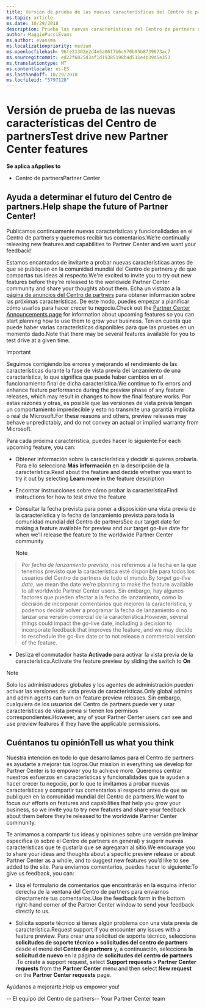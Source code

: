 ```yaml
---
title: Versión de prueba de las nuevas características del Centro de partners
ms.topic: article
ms.date: 10/29/2018
description: Prueba las nuevas características del Centro de partners antes de su lanzamiento y cuéntanos tu opinión. Ayuda a determinar el futuro del Centro de partners.
author: MaggiePucciEvans
ms.author: evansma
ms.localizationpriority: medium
ms.openlocfilehash: 96fe21302e2d4e5a06f7b6c970b95b8739673ac7
ms.sourcegitcommit: ed22f6825d3af1d19385198b4d511e4b39d5e353
ms.translationtype: MT
ms.contentlocale: es-ES
ms.lasthandoff: 10/29/2018
ms.locfileid: "5797128"
---
```

# <a name="test-drive-new-partner-center-features"></a><span data-ttu-id="7b6a6-104">Versión de prueba de las nuevas características del Centro de partners</span><span class="sxs-lookup"><span data-stu-id="7b6a6-104">Test drive new Partner Center features</span></span>

**<span data-ttu-id="7b6a6-105">Se aplica a</span><span class="sxs-lookup"><span data-stu-id="7b6a6-105">Applies to</span></span>**

- <span data-ttu-id="7b6a6-106">Centro de partners</span><span class="sxs-lookup"><span data-stu-id="7b6a6-106">Partner Center</span></span>

## <a name="help-shape-the-future-of-partner-center"></a><span data-ttu-id="7b6a6-107">Ayuda a determinar el futuro del Centro de partners.</span><span class="sxs-lookup"><span data-stu-id="7b6a6-107">Help shape the future of Partner Center!</span></span>

<span data-ttu-id="7b6a6-108">Publicamos continuamente nuevas características y funcionalidades en el Centro de partners y queremos recibir tus comentarios.</span><span class="sxs-lookup"><span data-stu-id="7b6a6-108">We’re continually releasing new features and capabilities to Partner Center and we want your feedback!</span></span> 

<span data-ttu-id="7b6a6-109">Estamos encantados de invitarte a probar nuevas características antes de que se publiquen en la comunidad mundial del Centro de partners y de que compartas tus ideas al respecto.</span><span class="sxs-lookup"><span data-stu-id="7b6a6-109">We're excited to invite you to try out new features before they're released to the worldwide Partner Center community and share your thoughts about them.</span></span> <span data-ttu-id="7b6a6-110">Echa un vistazo a la [página de anuncios del Centro de partners](https://partnercenter.microsoft.com/pcv/announcements) para obtener información sobre las próximas características. De este modo, puedes empezar a planificar cómo usarlos para hacer crecer tu negocio.</span><span class="sxs-lookup"><span data-stu-id="7b6a6-110">Check out the [Partner Center Announcements page](https://partnercenter.microsoft.com/pcv/announcements) for information about upcoming features so you can start planning how to use them to grow your business.</span></span> <span data-ttu-id="7b6a6-111">Ten en cuenta que puede haber varias características disponibles para que las pruebes en un momento dado.</span><span class="sxs-lookup"><span data-stu-id="7b6a6-111">Note that there may be several features available for you to test drive at a given time.</span></span>

> [!IMPORTANT]  
> <span data-ttu-id="7b6a6-112">Seguimos corrigiendo los errores y mejorando el rendimiento de las características durante la fase de vista previa del lanzamiento de una característica, lo que significa que puede haber cambios en el funcionamiento final de dicha característica.</span><span class="sxs-lookup"><span data-stu-id="7b6a6-112">We continue to fix errors and enhance feature performance during the preview phase of any feature releases, which may result in changes to how the final feature works.</span></span> <span data-ttu-id="7b6a6-113">Por estas razones y otras, es posible que las versiones de vista previa tengan un comportamiento impredecible y esto no transmite una garantía implícita o real de Microsoft.</span><span class="sxs-lookup"><span data-stu-id="7b6a6-113">For these reasons and others, preview releases may behave unpredictably, and do not convey an actual or implied warranty from Microsoft.</span></span>

<span data-ttu-id="7b6a6-114">Para cada próxima característica, puedes hacer lo siguiente:</span><span class="sxs-lookup"><span data-stu-id="7b6a6-114">For each upcoming feature, you can:</span></span>

-   <span data-ttu-id="7b6a6-115">Obtener información sobre la característica y decidir si quieres probarla. Para ello selecciona **Más información** en la descripción de la característica.</span><span class="sxs-lookup"><span data-stu-id="7b6a6-115">Read about the feature and decide whether you want to try it out by selecting **Learn more** in the feature description</span></span> 

-   <span data-ttu-id="7b6a6-116">Encontrar instrucciones sobre cómo probar la característica</span><span class="sxs-lookup"><span data-stu-id="7b6a6-116">Find instructions for how to test drive the feature</span></span>

-   <span data-ttu-id="7b6a6-117">Consultar la fecha prevista para poner a disposición una vista previa de la característica y la fecha de lanzamiento prevista para toda la comunidad mundial del Centro de partners</span><span class="sxs-lookup"><span data-stu-id="7b6a6-117">See our target date for making a feature available for preview and our target go-live date for when we’ll release the feature to the worldwide Partner Center community</span></span> 

    > [!NOTE]  
>  <span data-ttu-id="7b6a6-118">Por *fecha de lanzamiento prevista*, nos referimos a la fecha en la que tenemos previsto que la característica esté disponible para todos los usuarios del Centro de partners de todo el mundo.</span><span class="sxs-lookup"><span data-stu-id="7b6a6-118">By *target go-live date*, we mean the date we’re planning to make the feature available to all worldwide Partner Center users.</span></span> <span data-ttu-id="7b6a6-119">Sin embargo, hay algunos factores que pueden afectar a la fecha de lanzamiento, como la decisión de incorporar comentarios que mejoren la característica, y podemos decidir volver a programar la fecha de lanzamiento o no lanzar una versión comercial de la característica.</span><span class="sxs-lookup"><span data-stu-id="7b6a6-119">However, several things could impact the go-live date, including a decision to incorporate feedback that improves the feature, and we may decide to reschedule the go-live date or to not release a commercial version of the feature.</span></span>  

-   <span data-ttu-id="7b6a6-120">Desliza el conmutador hasta **Activado** para activar la vista previa de la característica.</span><span class="sxs-lookup"><span data-stu-id="7b6a6-120">Activate the feature preview by sliding the switch to **On**</span></span>

> [!NOTE]  
>  <span data-ttu-id="7b6a6-121">Solo los administradores globales y los agentes de administración pueden activar las versiones de vista previa de características.</span><span class="sxs-lookup"><span data-stu-id="7b6a6-121">Only global admins and admin agents can turn on feature preview releases.</span></span> <span data-ttu-id="7b6a6-122">Sin embargo, cualquiera de los usuarios del Centro de partners puede ver y usar características de vista previa si tienen los permisos correspondientes.</span><span class="sxs-lookup"><span data-stu-id="7b6a6-122">However, any of your Partner Center users can see and use preview features if they have the applicable permissions.</span></span>
 
## <a name="tell-us-what-you-think"></a><span data-ttu-id="7b6a6-123">Cuéntanos tu opinión</span><span class="sxs-lookup"><span data-stu-id="7b6a6-123">Tell us what you think</span></span>

<span data-ttu-id="7b6a6-124">Nuestra intención en todo lo que desarrollamos para el Centro de partners es ayudarte a mejorar tus logros.</span><span class="sxs-lookup"><span data-stu-id="7b6a6-124">Our mission in everything we develop for Partner Center is to empower you to achieve more.</span></span> <span data-ttu-id="7b6a6-125">Queremos centrar nuestros esfuerzos en características y funcionalidades que te ayuden a hacer crecer tu negocio, por lo que te invitamos a probar nuevas características y compartir tus comentarios al respecto antes de que se publiquen en la comunidad mundial del Centro de partners.</span><span class="sxs-lookup"><span data-stu-id="7b6a6-125">We want to focus our efforts on features and capabilities that help you grow your business, so we invite you to try new features and share your feedback about them before they’re released to the worldwide Partner Center community.</span></span> 

<span data-ttu-id="7b6a6-126">Te animamos a compartir tus ideas y opiniones sobre una versión preliminar específica (o sobre el Centro de partners en general) y sugerir nuevas características que te gustaría que se agregaran al sitio.</span><span class="sxs-lookup"><span data-stu-id="7b6a6-126">We encourage you to share your ideas and thoughts about a specific preview release or about Partner Center as a whole, and to suggest new features you’d like to see added to the site.</span></span> <span data-ttu-id="7b6a6-127">Para enviarnos comentarios, puedes hacer lo siguiente:</span><span class="sxs-lookup"><span data-stu-id="7b6a6-127">To give us feedback, you can:</span></span>  

-   <span data-ttu-id="7b6a6-128">Usa el formulario de comentarios que encontrarás en la esquina inferior derecha de la ventana del Centro de partners para enviarnos directamente tus comentarios.</span><span class="sxs-lookup"><span data-stu-id="7b6a6-128">Use the feedback form in the bottom right-hand corner of the Partner Center window to send your feedback directly to us.</span></span> 

-   <span data-ttu-id="7b6a6-129">Solicita soporte técnico si tienes algún problema con una vista previa de característica.</span><span class="sxs-lookup"><span data-stu-id="7b6a6-129">Request support if you encounter any issues with a feature preview.</span></span> <span data-ttu-id="7b6a6-130">Para crear una solicitud de soporte técnico, selecciona **solicitudes de soporte técnico > solicitudes del centro de partners** desde el menú del **Centro de partners** y, a continuación, selecciona **la solicitud de nuevo** en la página de **solicitudes del centro de partners** .</span><span class="sxs-lookup"><span data-stu-id="7b6a6-130">To create a support request, select **Support requests > Partner Center requests** from the **Partner Center** menu and then select **New request** on the **Partner Center requests** page.</span></span>

<span data-ttu-id="7b6a6-131">Ayúdanos a mejorarte.</span><span class="sxs-lookup"><span data-stu-id="7b6a6-131">Help us empower you!</span></span>

<span data-ttu-id="7b6a6-132">-- El equipo del Centro de partners</span><span class="sxs-lookup"><span data-stu-id="7b6a6-132">-- Your Partner Center team</span></span>

